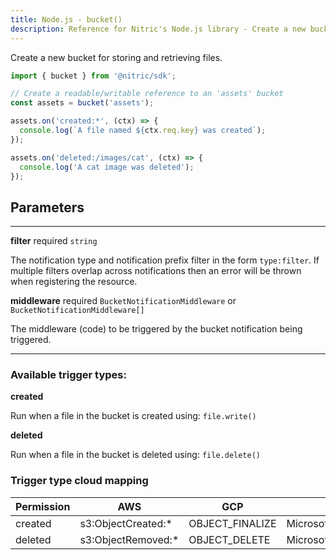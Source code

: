 ```yaml
---
title: Node.js - bucket()
description: Reference for Nitric's Node.js library - Create a new bucket for storing and retrieving files.
---
```


Create a new bucket for storing and retrieving files.

```javascript
import { bucket } from '@nitric/sdk';

// Create a readable/writable reference to an 'assets' bucket
const assets = bucket('assets');

assets.on('created:*', (ctx) => {
  console.log(`A file named ${ctx.req.key} was created`);
});

assets.on('deleted:/images/cat', (ctx) => {
  console.log('A cat image was deleted');
});
```

## Parameters

---

**filter** required `string`

The notification type and notification prefix filter in the form `type:filter`. If multiple filters overlap across notifications then an error will be thrown when registering the resource.

**middleware** required `BucketNotificationMiddleware` or `BucketNotificationMiddleware[]`

The middleware (code) to be triggered by the bucket notification being triggered.

---

### Available trigger types:

**created**

Run when a file in the bucket is created using: `file.write()`

**deleted**

Run when a file in the bucket is deleted using: `file.delete()`

### Trigger type cloud mapping

| Permission | AWS                 | GCP             | Azure                         |
| ---------- | ------------------- | --------------- | ----------------------------- |
| created    | s3:ObjectCreated:\* | OBJECT_FINALIZE | Microsoft.Storage.BlobCreated |
| deleted    | s3:ObjectRemoved:\* | OBJECT_DELETE   | Microsoft.Storage.BlobDeleted |
